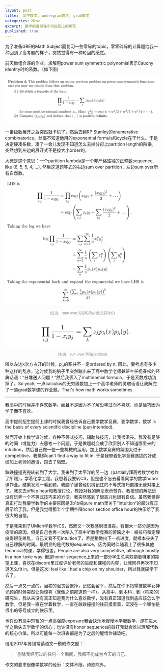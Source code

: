 ```yaml
---
layout: post
title:  高中数学, undergrad数学, grad数学
categories: Misc
excerpt: 数学的直觉在不同级别上的串联
published: true
---
```


为了准备GRE的Math Subject而复习一些零碎的topic，零零碎碎的计算题给我一种回到了高考题的样子，突然觉得有一种轮回的感觉。

前天做组合课的作业，求解用power sum symmetric polynomial表示Cauchy identity时的系数。（如下图）

![problem](/assets/images/2022-09-17/problem.png)

一番级数展开之后突然就卡机了，然后去翻RP Stanley的enumerative combinatorics，丝毫不知道他用的exponential formula和cycle在干什么。于是决定硬凑系数，凑了一会儿发现不知道怎么去掉分母上partition length的阶乘，突然想到左边的展开式不是按大小order的。

大概是这个意思：一个partition lambda是一个非严格递减的正整数sequence, like (6, 5, 5, 4, ...). 然后这道题等式的右边sum over partition，左边sum over所有自然数。

![step1](/assets/images/2022-09-17/step1.png)
<p style="text-align: center; font-size: 0.8em; color: #828282">(左边， sum over 无穷和的从1到无穷次方)</p>

![rhs](/assets/images/2022-09-17/rhs.png)
<p style="text-align: center; font-size: 0.8em; color: #828282">(右边，sum over 所有partition)</p>

所以左边k次方占开的时候，$p_n$的积并不一定ordered by n. 因此，要考虑有多少种这样的乱序。这时候我的脑子里突然蹦出来了高中数学老师兼班主任杨春松的经典话语：“分堆送人问题！”然后我丢入了multinomial formula，于是系数成功消掉了。So yeah, 一点calculus的无穷级数加上一个高中老师的灵魂话语让我解完了一道grad数学课的作业题。That&#39;s how math works sometimes.

---

我高中的时候并不喜欢数学。而且不是因为不了解没学过而不喜欢，而是恰巧因为学了而不喜欢。

高中提前招生提前上课的时候我曾经告诉自己要学数学竞赛，要学数学，数学 is the basis of every scientific discipline (pun intended).

然而开始上数学课时候，各种不等式技巧，辅助线技巧，让我很沮丧。我没有足够的时间（或能力）去思考一个问题，于是做题就变成了欣赏别人不知道哪里来的intuition，然后自己做一些一些机械的运用。加上数学竞赛的氛围太过于competitive，我觉得can&#39;t find a way to fit in. 于是我带着化学竞赛选拔的好成绩加上老师的邀请，跑去了隔壁。

跌跌撞撞兜兜转转到了大学，我来到了太平洋的另一边（partially拜高考数学考炸了所赐），学着化学工程。我想着我要转CS，但是也不忘去看看同学的数学honor课作业。结果发现一看到题，我脑子里曾经机械记住的不等式技巧直接无缝对接上了。我又去office hour和教授讨论，教授对我的解法表示赞许。教授想的解法远没有玩弄一个不等式技巧来的方便。我突然感到了很高兴也很有自信。虽然我觉得真正打动我要学数学的主要原因是3b1b把pure math里关于“intuition”的部分真正展示给了我，但是我觉得那半个学期空降honor section office hour的快乐给了我很大的自信。

于是我来到了UMich学数学/CS，然而又一次我感到很沮丧。有很大一部分是因为疫情的原因，但是自己也再一次陷入了高中听数学竞赛的苦恼之中：被技巧和定理搞得眼花缭乱，自己又看不见intuition了，若是稍微拉下一点进度，就根本丧失了自己理解的时间。最明显的是代数的sequence，因为同时伴随着上了很多其他technical的课，学得很差。People are also very competitive, although mostly in a non-toxic way. 但是honor sequence上来的一部分学生总喜欢抱着特定的期望上课，喜欢在discord里过度评价老师的进度和课程的内容，让我同样再次不知道怎么fit in。但是这次I feel like I had a chip on my shoulder，所以我就硬学下去了。

然后一点又一点的，当初的沮丧会退掉，记忆会留下，然后在你不指望被数学女神光顾的时候突然让你惊喜（就像之前那道题一样）。从高中，到本科，到（将来的）研究生，我从来没有真正知道我为什么喜欢数学，没有真正知道我到底应该怎么学数学，但是我一直在学着数学，一直在跌跌撞撞的往前摸索着，沉浸在一个哪怕是很小的等号成立的快乐里。

也许没有高中短暂的一点高强度exposure我会快乐地慢慢地学起数学，却在进大学之后失去学数学的信心；也许没有honor sequence的敲打我就会难以理解代数的核心价值。所以可能每一次沮丧都是为了之后的醒悟作铺垫吧。

借用2017年苏锡常镇语文一模的作文题：

<blockquote>
删除我经历过的任何一个瞬间，我都不能成为今天的自己。
</blockquote>

作文的要求很像学数学的经历：文体不限，诗歌除外。